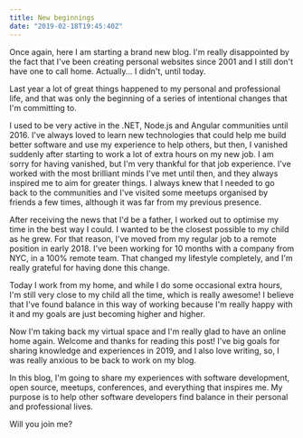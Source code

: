 ```yaml
---
title: New beginnings
date: "2019-02-18T19:45:40Z"
---
```


Once again, here I am starting a brand new blog. I'm really disappointed by the fact that I've been creating personal websites since 2001 and I still don't have one to call home. Actually... I didn't, until today.

Last year a lot of great things happened to my personal and professional life, and that was only the beginning of a series of intentional changes that I'm committing to.

I used to be very active in the .NET, Node.js and Angular communities until 2016. I've always loved to learn new technologies that could help me build better software and use my experience to help others, but then, I vanished suddenly after starting to work a lot of extra hours on my new job. I am sorry for having vanished, but I'm very thankful for that job experience. I've worked with the most brilliant minds I've met until then, and they always inspired me to aim for greater things. I always knew that I needed to go back to the communities and I've visited some meetups organised by friends a few times, although it was far from my previous presence.

After receiving the news that I'd be a father, I worked out to optimise my time in the best way I could. I wanted to be the closest possible to my child as he grew. For that reason, I've moved from my regular job to a remote position in early 2018. I've been working for 10 months with a company from NYC, in a 100% remote team. That changed my lifestyle completely, and I'm really grateful for having done this change.

Today I work from my home, and while I do some occasional extra hours, I'm still very close to my child all the time, which is really awesome! I believe that I've found balance in this way of working because I'm really happy with it and my goals are just becoming higher and higher.

Now I'm taking back my virtual space and I'm really glad to have an online home again. Welcome and thanks for reading this post! I've big goals for sharing knowledge and experiences in 2019, and I also love writing, so, I was really anxious to be back to work on my blog.

In this blog, I'm going to share my experiences with software development, open source, meetups, conferences, and everything that inspires me. My purpose is to help other software developers find balance in their personal and professional lives.

Will you join me?
